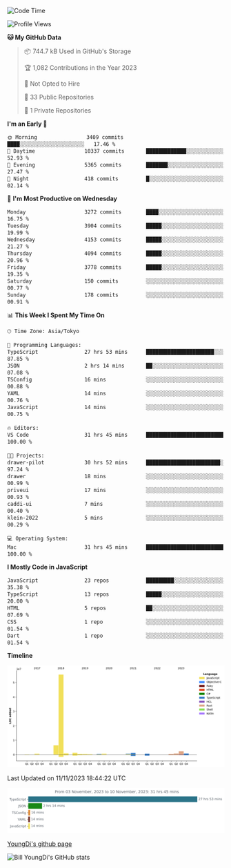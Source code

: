 <!--START_SECTION:waka-->
![Code Time](http://img.shields.io/badge/Code%20Time-156%20hrs%2018%20mins-blue)

![Profile Views](http://img.shields.io/badge/Profile%20Views-0-blue)

**🐱 My GitHub Data** 

> 📦 744.7 kB Used in GitHub's Storage 
 > 
> 🏆 1,082 Contributions in the Year 2023
 > 
> 🚫 Not Opted to Hire
 > 
> 📜 33 Public Repositories 
 > 
> 🔑 1 Private Repositories 
 > 
**I'm an Early 🐤** 

```text
🌞 Morning                3409 commits        ████░░░░░░░░░░░░░░░░░░░░░   17.46 % 
🌆 Daytime                10337 commits       █████████████░░░░░░░░░░░░   52.93 % 
🌃 Evening                5365 commits        ███████░░░░░░░░░░░░░░░░░░   27.47 % 
🌙 Night                  418 commits         █░░░░░░░░░░░░░░░░░░░░░░░░   02.14 % 
```
📅 **I'm Most Productive on Wednesday** 

```text
Monday                   3272 commits        ████░░░░░░░░░░░░░░░░░░░░░   16.75 % 
Tuesday                  3904 commits        █████░░░░░░░░░░░░░░░░░░░░   19.99 % 
Wednesday                4153 commits        █████░░░░░░░░░░░░░░░░░░░░   21.27 % 
Thursday                 4094 commits        █████░░░░░░░░░░░░░░░░░░░░   20.96 % 
Friday                   3778 commits        █████░░░░░░░░░░░░░░░░░░░░   19.35 % 
Saturday                 150 commits         ░░░░░░░░░░░░░░░░░░░░░░░░░   00.77 % 
Sunday                   178 commits         ░░░░░░░░░░░░░░░░░░░░░░░░░   00.91 % 
```


📊 **This Week I Spent My Time On** 

```text
🕑︎ Time Zone: Asia/Tokyo

💬 Programming Languages: 
TypeScript               27 hrs 53 mins      ██████████████████████░░░   87.85 % 
JSON                     2 hrs 14 mins       ██░░░░░░░░░░░░░░░░░░░░░░░   07.08 % 
TSConfig                 16 mins             ░░░░░░░░░░░░░░░░░░░░░░░░░   00.88 % 
YAML                     14 mins             ░░░░░░░░░░░░░░░░░░░░░░░░░   00.76 % 
JavaScript               14 mins             ░░░░░░░░░░░░░░░░░░░░░░░░░   00.75 % 

🔥 Editors: 
VS Code                  31 hrs 45 mins      █████████████████████████   100.00 % 

🐱‍💻 Projects: 
drawer-pilot             30 hrs 52 mins      ████████████████████████░   97.24 % 
drawer                   18 mins             ░░░░░░░░░░░░░░░░░░░░░░░░░   00.99 % 
priveui                  17 mins             ░░░░░░░░░░░░░░░░░░░░░░░░░   00.93 % 
caddi-ui                 7 mins              ░░░░░░░░░░░░░░░░░░░░░░░░░   00.40 % 
klein-2022               5 mins              ░░░░░░░░░░░░░░░░░░░░░░░░░   00.29 % 

💻 Operating System: 
Mac                      31 hrs 45 mins      █████████████████████████   100.00 % 
```

**I Mostly Code in JavaScript** 

```text
JavaScript               23 repos            █████████░░░░░░░░░░░░░░░░   35.38 % 
TypeScript               13 repos            █████░░░░░░░░░░░░░░░░░░░░   20.00 % 
HTML                     5 repos             ██░░░░░░░░░░░░░░░░░░░░░░░   07.69 % 
CSS                      1 repo              ░░░░░░░░░░░░░░░░░░░░░░░░░   01.54 % 
Dart                     1 repo              ░░░░░░░░░░░░░░░░░░░░░░░░░   01.54 % 
```



**Timeline**

![Lines of Code chart](https://raw.githubusercontent.com/Youngdi/Youngdi/master/assets/bar_graph.png)


 Last Updated on 11/11/2023 18:44:22 UTC
<!--END_SECTION:waka-->

![wakatime](./images/stat.svg)

[YoungDi's github page](https://youngdi.github.io)

![Bill YoungDi's GitHub stats](https://github-readme-stats.vercel.app/api?username=youngdi&count_private=true&show_icons=true)
